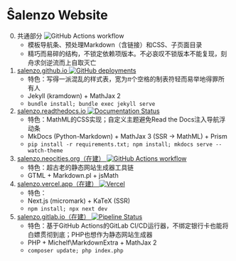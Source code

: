 Ŝalenzo Website
===============

0. 共通部分 ![GitHub Actions workflow](https://github.com/Salenzo/salenzo.github.io/actions/workflows/deploy.yml/badge.svg)
    - 模板导航条、预处理Markdown（含链接）和CSS、子页面目录
    - 精巧而易碎的结构，不锁定依赖项版本。不必哀叹不锁版本不能复现，刻舟求剑逆流而上自取灭亡
1. [salenzo.github.io ![GitHub deployments](https://img.shields.io/github/deployments/Salenzo/salenzo.github.io/github-pages?logo=github)](https://salenzo.github.io/)
    - 特色：写得一派混乱的样式表，宽为*π*个空格的制表符轻而易举地得罪所有人
    - Jekyll (kramdown) + MathJax 2
    - `bundle install; bundle exec jekyll serve`
2. [salenzo.readthedocs.io ![Documentation Status](https://readthedocs.org/projects/salenzo/badge/?version=latest)](https://salenzo.readthedocs.io/)
    - 特色：MathML的CSS实现；自定义主题避免Read the Docs注入导航浮动条
    - MkDocs (Python-Markdown) + MathJax 3 (SSR → MathML) + Prism
    - `pip install -r requirements.txt; npm install; mkdocs serve --watch-theme`
3. [salenzo.neocities.org（在建） ![GitHub Actions workflow](https://github.com/Salenzo/salenzo.github.io/actions/workflows/deploy.yml/badge.svg)](https://salenzo.neocities.org/)
    - 特色：超古老的静态网站生成器工具链
    - GTML + Markdown.pl + jsMath
4. [salenzo.vercel.app（在建） ![Vercel](https://therealsujitk-vercel-badge.vercel.app/?app=salenzo)](https://salenzo.vercel.app/)
    - 特色：
    - Next.js (micromark) + KaTeX (SSR)
    - `npm install; npx next dev`
5. [salenzo.gitlab.io（在建） ![Pipeline Status](https://gitlab.com/salenzo/salenzo.gitlab.io/badges/main/pipeline.svg)](https://salenzo.gitlab.io/)
    - 特色：基于GitHub Actions的GitLab CI/CD运行器，不绑定银行卡也能将白嫖贯彻到底；PHP也想作为静态网站生成器
    - PHP + Michelf\\MarkdownExtra + MathJax 2
    - `composer update; php index.php`
